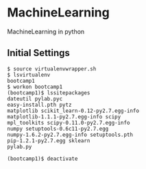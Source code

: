 MachineLearning
===============

MachineLearning in python


## Initial Settings

```
$ source virtualenvwrapper.sh
$ lsvirtualenv
bootcamp1
$ workon bootcamp1
(bootcamp1)$ lssitepackages
dateutil pylab.pyc
easy-install.pth pytz
matplotlib scikit_learn-0.12-py2.7.egg-info
matplotlib-1.1.1-py2.7.egg-info scipy
mpl_toolkits scipy-0.11.0-py2.7.egg-info
numpy setuptools-0.6c11-py2.7.egg
numpy-1.6.2-py2.7.egg-info setuptools.pth
pip-1.2.1-py2.7.egg sklearn
pylab.py

(bootcamp1)$ deactivate 
```

